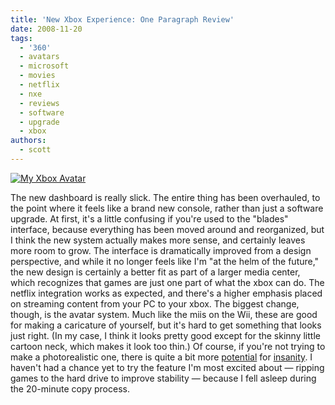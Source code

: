 ```yaml
---
title: 'New Xbox Experience: One Paragraph Review'
date: 2008-11-20
tags:
  - '360'
  - avatars
  - microsoft
  - movies
  - netflix
  - nxe
  - reviews
  - software
  - upgrade
  - xbox
authors:
  - scott
---
```


[![My Xbox Avatar](/images/3045574553_4063716a90_o.png)](http://www.flickr.com/photos/spaceninja/3045574553/)

The new dashboard is really slick. The entire thing has been overhauled, to the point where it feels like a brand new console, rather than just a software upgrade. At first, it's a little confusing if you're used to the "blades" interface, because everything has been moved around and reorganized, but I think the new system actually makes more sense, and certainly leaves more room to grow. The interface is dramatically improved from a design perspective, and while it no longer feels like I'm "at the helm of the future," the new design is certainly a better fit as part of a larger media center, which recognizes that games are just one part of what the xbox can do. The netflix integration works as expected, and there's a higher emphasis placed on streaming content from your PC to your xbox. The biggest change, though, is the avatar system. Much like the miis on the Wii, these are good for making a caricature of yourself, but it's hard to get something that looks just right. (In my case, I think it looks pretty good except for the skinny little cartoon neck, which makes it look too thin.) Of course, if you're not trying to make a photorealistic one, there is quite a bit more [potential](http://live.xbox.com/en-US/profile/profile.aspx?GamerTag=Gary+Dirin) for [insanity](http://live.xbox.com/en-US/profile/profile.aspx?GamerTag=MrJoshida). I haven't had a chance yet to try the feature I'm most excited about — ripping games to the hard drive to improve stability — because I fell asleep during the 20-minute copy process.
